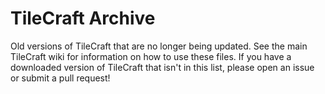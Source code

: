 # TileCraft Archive
Old versions of TileCraft that are no longer being updated.  See the main TileCraft wiki for information on how to use these files.
If you have a downloaded version of TileCraft that isn't in this list, please open an issue or submit a pull request!

